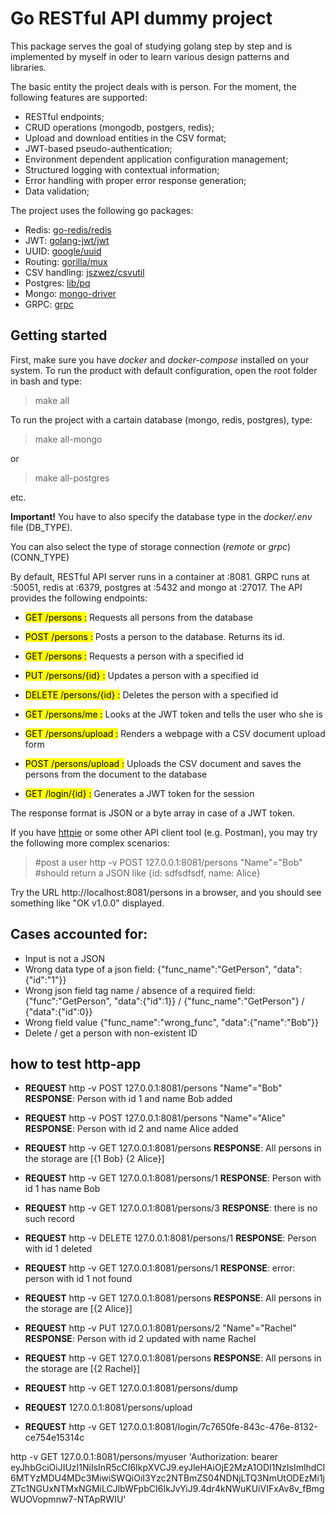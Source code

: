 # Go RESTful API dummy project

This package serves the goal of studying golang step by step and is implemented by myself in oder to learn various design patterns and libraries. 

The basic entity the project deals with is person. For the moment, the following features are supported:

- RESTful endpoints;
- CRUD operations (mongodb, postgers, redis);
- Upload and download entities in the CSV format;
- JWT-based pseudo-authentication;
- Environment dependent application configuration management;
- Structured logging with contextual information;
- Error handling with proper error response generation;
- Data validation;

The project uses the following go packages: 

- Redis: <a href="github.com/go-redis/redis">go-redis/redis</a>
- JWT: <a href="github.com/golang-jwt/jwt">golang-jwt/jwt</a>
- UUID: <a href="github.com/google/uuid">google/uuid</a>
- Routing: <a href="github.com/gorilla/mux">gorilla/mux</a>
- CSV handling: <a href="github.com/jszwec/csvutil">jszwez/csvutil</a>
- Postgres: <a href="github.com/lib/pq">lib/pq</a>
- Mongo: <a href="go.mongodb.org/mongo-driver">mongo-driver</a>
- GRPC: <a href="google.golang.org/grpc">grpc</a>

## Getting started

First, make sure you have *docker* and *docker-compose* installed on your system. To run the product with default configuration, open the root folder in bash and type:

> make all

To run the project with a cartain database (mongo, redis, postgres), type:

> make all-mongo 

or

> make all-postgres

etc.

**Important!** You have to also specify the database type in the *docker/.env* file (DB_TYPE). 

You can also select the type of storage connection (*remote* or *grpc*) (CONN_TYPE)

By default, RESTful API server runs in a container at :8081. GRPC runs at :50051, redis at :6379, postgres at :5432 and mongo at :27017. The API provides the following endpoints:

- <mark>GET /persons :</mark> Requests all persons from the database

- <mark>POST /persons :</mark> Posts a person to the database. Returns its id.

- <mark>GET /persons :</mark> Requests a person with a specified id

- <mark>PUT /persons/{id} :</mark> Updates a person with a specified id

- <mark>DELETE /persons/{id} :</mark> Deletes the person with a specified id

- <mark>GET /persons/me :</mark> Looks at the JWT token and tells the user who she is

- <mark>GET /persons/upload :</mark> Renders a webpage with a CSV document upload form

- <mark>POST /persons/upload :</mark> Uploads the CSV document and saves the persons from the document to the database

- <mark>GET /login/{id} :</mark> Generates a JWT token for the session

The response format is JSON or a byte array in case of a JWT token.

If you have <a href="https://httpie.io/">httpie</a> or some other API client tool (e.g. Postman), you may try the following more complex scenarios:

> #post a user
> http -v POST 127.0.0.1:8081/persons "Name"="Bob"
> #should return a JSON like {id: sdfsdfsdf, name: Alice}
>
>

Try the URL http://localhost:8081/persons in a browser, and you should see something like "OK v1.0.0" displayed.

## Cases accounted for: 

- Input is not a JSON
- Wrong data type of a json field: {"func_name":"GetPerson", "data":{"id":"1"}}
- Wrong json field tag name / absence of a required field: {"func":"GetPerson", "data":{"id":1}} / {"func_name":"GetPerson"} / {"data":{"id":0}}
- Wrong field value {"func_name":"wrong_func", "data":{"name":"Bob"}}
- Delete / get a person with non-existent ID


## how to test http-app


- **REQUEST** http -v POST 127.0.0.1:8081/persons "Name"="Bob"      **RESPONSE**: Person with id 1 and name Bob added
- **REQUEST** http -v POST 127.0.0.1:8081/persons "Name"="Alice"    **RESPONSE**: Person with id 2 and name Alice added
- **REQUEST** http -v GET 127.0.0.1:8081/persons                    **RESPONSE**: All persons in the storage are [{1 Bob} {2 Alice}]
- **REQUEST** http -v GET 127.0.0.1:8081/persons/1                  **RESPONSE**: Person with id 1 has name Bob
- **REQUEST** http -v GET 127.0.0.1:8081/persons/3                  **RESPONSE**: there is no such record   
- **REQUEST** http -v DELETE 127.0.0.1:8081/persons/1               **RESPONSE**: Person with id 1 deleted
- **REQUEST** http -v GET 127.0.0.1:8081/persons/1                  **RESPONSE**: error: person with id 1 not found
- **REQUEST** http -v GET 127.0.0.1:8081/persons                    **RESPONSE**: All persons in the storage are [{2 Alice}]
- **REQUEST** http -v PUT 127.0.0.1:8081/persons/2 "Name"="Rachel" **RESPONSE**: Person with id 2 updated with name Rachel
- **REQUEST** http -v GET 127.0.0.1:8081/persons                    **RESPONSE**: All persons in the storage are [{2 Rachel}]

- **REQUEST** http -v GET 127.0.0.1:8081/persons/dump
- **REQUEST** 127.0.0.1:8081/persons/upload
- **REQUEST** http -v GET 127.0.0.1:8081/login/7c7650fe-843c-476e-8132-ce754e15314c

http -v GET 127.0.0.1:8081/persons/myuser 'Authorization: bearer eyJhbGciOiJIUzI1NiIsInR5cCI6IkpXVCJ9.eyJleHAiOjE2MzA1ODI1NzIsImlhdCI6MTYzMDU4MDc3MiwiSWQiOiI3Yzc2NTBmZS04NDNjLTQ3NmUtODEzMi1jZTc1NGUxNTMxNGMiLCJlbWFpbCI6IkJvYiJ9.4dr4kNWuKUiVIFxAv8v_fBmgWUOVopmnw7-NTApRWIU'